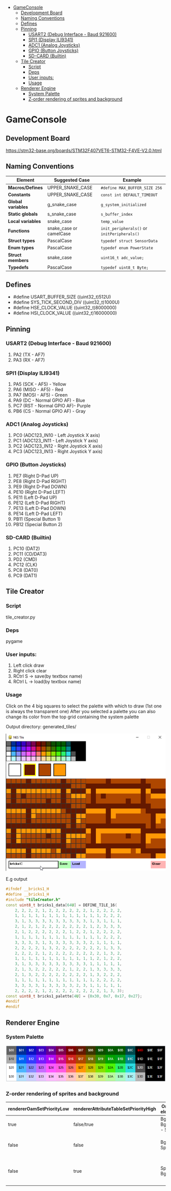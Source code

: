 - [GameConsole](#gameconsole)
	- [Development Board](#development-board)
	- [Naming Conventions](#naming-conventions)
	- [Defines](#defines)
	- [Pinning](#pinning)
		- [USART2 (Debug Interface - Baud 921600)](#usart2-debug-interface---baud-921600)
		- [SPI1 (Display ILI9341)](#spi1-display-ili9341)
		- [ADC1 (Analog Joysticks)](#adc1-analog-joysticks)
		- [GPIO (Button Joysticks)](#gpio-button-joysticks)
		- [SD-CARD (Builtin)](#sd-card-builtin)
	- [Tile Creator](#tile-creator)
		- [Script](#script)
		- [Deps](#deps)
		- [User inputs:](#user-inputs)
		- [Usage](#usage)
	- [Renderer Engine](#renderer-engine)
		- [System Palette](#system-palette)
		- [Z-order rendering of sprites and background](#z-order-rendering-of-sprites-and-background)


# GameConsole
## Development Board
https://stm32-base.org/boards/STM32F407VET6-STM32-F4VE-V2.0.html

## Naming Conventions 

| Element              | Suggested Case          | Example                                     |
| -------------------- | ----------------------- | ------------------------------------------- |
| **Macros/Defines**   | UPPER_SNAKE_CASE        | `#define MAX_BUFFER_SIZE 256`               |
| **Constants**        | UPPER_SNAKE_CASE        | `const int DEFAULT_TIMEOUT`                 |
| **Global variables** | g_snake_case            | `g_system_initialized`                      |
| **Static globals**   | s_snake_case            | `s_buffer_index`                            |
| **Local variables**  | snake_case              | `temp_value`                                |
| **Functions**        | snake_case or camelCase | `init_peripherals()` or `initPeripherals()` |
| **Struct types**     | PascalCase              | `typedef struct SensorData`                 |
| **Enum types**       | PascalCase              | `typedef enum PowerState`                   |
| **Struct members**   | snake_case              | `uint16_t adc_value;`                       |
| **Typedefs**         | PascalCase              | `typedef uint8_t Byte;`                     |

## Defines
- #define USART_BUFFER_SIZE ((uint32_t)512U)
- #define SYS_TICK_SECOND_DIV ((uint32_t)1000U)
- #define HSE_CLOCK_VALUE ((uint32_t)8000000)
- #define HSI_CLOCK_VALUE ((uint32_t)16000000)

## Pinning
### USART2 (Debug Interface - Baud 921600) 
1. PA2 (TX - AF7)
2. PA3 (RX - AF7)

### SPI1 (Display ILI9341) 
1. PA5 (SCK - AF5)  - Yellow
2. PA6 (MISO - AF5) - Red
3. PA7 (MOSI - AF5) - Green
4. PA9 (DC - Normal GPIO AF) - Blue
5. PC7 (RST - Normal GPIO AF)- Purple
6. PB6 (CS - Normal GPIO AF) - Gray

### ADC1 (Analog Joysticks)
1. PC0 (ADC123_IN10 - Left Joystick X axis)
2. PC1 (ADC123_IN11 - Left Joystick Y axis)
3. PC2 (ADC123_IN12 - Right Joystick X axis)
4. PC3 (ADC123_IN13 - Right Joystick Y axis)

### GPIO (Button Joysticks)
1. PE7 (Right D-Pad UP)
2. PE8 (Right D-Pad RIGHT)
3. PE9 (Right D-Pad DOWN)
4. PE10 (Right D-Pad LEFT)
5. PE11 (Left D-Pad UP)
6. PE12 (Left D-Pad RIGHT)
7. PE13 (Left D-Pad DOWN)
8. PE14 (Left D-Pad LEFT)
9. PB11 (Special Button 1)
10. PB12 (Special Button 2)

### SD-CARD (Builtin)
1. PC10 (DAT2)
2. PC11 (CD/DAT3)
3. PD2 (CMD)
4. PC12 (CLK)
5. PC8 (DAT0)
6. PC9 (DAT1)


## Tile Creator

### Script
tile_creator.py

### Deps
pygame

### User inputs:
1. Left click draw
2. Right click clear
3. RCtrl S -> save(by textbox name)
4. RCtrl L -> load(by textbox name)

### Usage
Click on the 4 big squares to select the palette with which to draw (1st one is always the transparent one)
After you selected a palette you can also change its color from the top grid containing the system palette

Output directory: generated_tiles/

![alt text](docu/tile_creator_docu.png)

E.g output

```c++
#ifndef __bricks1_H
#define __bricks1_H
#include "tileCreator.h"
const uint8_t bricks1_data[64U] = DEFINE_TILE_16(
	2, 2, 2, 2, 1, 2, 2, 2, 2, 2, 2, 1, 2, 2, 2, 2, 
	1, 1, 1, 1, 1, 1, 1, 1, 1, 1, 1, 1, 1, 2, 2, 2, 
	3, 1, 3, 3, 3, 3, 3, 3, 3, 3, 3, 1, 3, 1, 1, 1, 
	2, 1, 2, 1, 2, 2, 2, 2, 2, 2, 2, 1, 2, 3, 3, 3, 
	2, 1, 2, 2, 2, 2, 2, 2, 1, 2, 2, 1, 2, 2, 2, 2, 
	1, 1, 1, 1, 1, 1, 1, 1, 1, 1, 1, 1, 1, 2, 2, 2, 
	3, 3, 3, 3, 1, 3, 3, 3, 3, 3, 3, 2, 1, 1, 1, 1, 
	2, 2, 2, 2, 1, 3, 2, 2, 2, 2, 2, 2, 2, 1, 3, 3, 
	2, 2, 2, 2, 1, 2, 2, 2, 2, 2, 2, 2, 2, 1, 3, 2, 
	1, 1, 1, 1, 1, 1, 1, 1, 1, 1, 1, 1, 2, 1, 2, 2, 
	3, 1, 3, 3, 3, 3, 3, 3, 3, 3, 3, 1, 1, 1, 1, 1, 
	2, 1, 3, 2, 2, 2, 2, 2, 1, 2, 2, 1, 3, 3, 3, 3, 
	2, 1, 3, 2, 2, 2, 2, 2, 2, 2, 2, 1, 3, 2, 2, 2, 
	1, 1, 1, 1, 1, 1, 1, 1, 1, 1, 1, 1, 2, 2, 2, 2, 
	3, 3, 3, 3, 1, 3, 3, 3, 3, 2, 3, 1, 1, 1, 1, 1, 
	2, 2, 2, 2, 1, 2, 2, 2, 2, 2, 2, 2, 2, 1, 3, 3);
const uint8_t bricks1_palette[4U] = {0x30, 0x7, 0x17, 0x27};
#endif
#endif

```

## Renderer Engine
### System Palette
![system_palette](docu/system_palette.png)

### Z-order rendering of sprites and background
| rendererOamSetPriorityLow | rendererAttributeTableSetPriorityHigh | Order of elements         | Explanation                                |
| ------------------------- | ------------------------------------- | ------------------------- | ------------------------------------------ |
| true                      | false/true                            | Bg Low - Bg High - Sprite | Sprite will always be on top               |
| false                     | false                                 | Bg Low - Sprite           | Sprite is drawn over low priority BG       |
| false                     | true                                  | Sprite - Bg High          | Sprite is drawn under the high priority BG |


